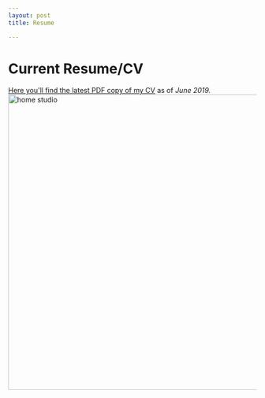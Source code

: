 ```yaml
---
layout: post
title: Resume

---
```


# Current Resume/CV

<a href="{{ site.baseurl }}assets/pdfs/CPalmer-CV-June2019.pdf">Here you'll find the latest PDF copy of my CV</a> as 
of *June 2019.*
        <br>
        <img src="{{ site.baseurl }}assets/imgs/649872081_chroma.jpg" alt="home studio" style="width:600px">
